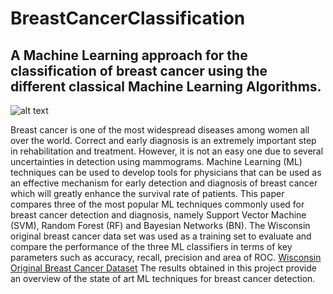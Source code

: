# BreastCancerClassification
## A Machine Learning approach for the classification of breast cancer using the different classical Machine Learning Algorithms.

![alt text](https://drive.google.com/file/d/1kO0h4oJT-wNX8Y_CtyX6KSYXvoMETza2/view)

Breast cancer is one of the most widespread diseases among women all over the world. Correct and early diagnosis is an extremely important step in rehabilitation and treatment. However, it is not an easy one due to several uncertainties
in detection using mammograms. Machine Learning (ML) techniques can be used to develop tools for physicians that can be used as an effective mechanism for early detection and diagnosis of breast cancer which will greatly enhance the survival
rate of patients. This paper compares three of the most popular ML techniques commonly used for breast cancer detection and
diagnosis, namely Support Vector Machine (SVM), Random Forest (RF) and Bayesian Networks (BN). The Wisconsin original
breast cancer data set was used as a training set to evaluate and compare the performance of the three ML classifiers in terms of key parameters such as accuracy, recall, precision and area of ROC.
[Wisconsin Original Breast Cancer Dataset](https://archive.ics.uci.edu/ml/datasets/breast+cancer+wisconsin+(original))
The results obtained in this project provide an overview of the state of art ML techniques for breast cancer detection.

